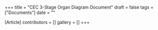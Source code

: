+++
title = "CEC 3-Stage Organ Diagram Document"
draft = false
tags = ["Documents"]
date = ""

[Article]
contributors = []
gallery = []
+++